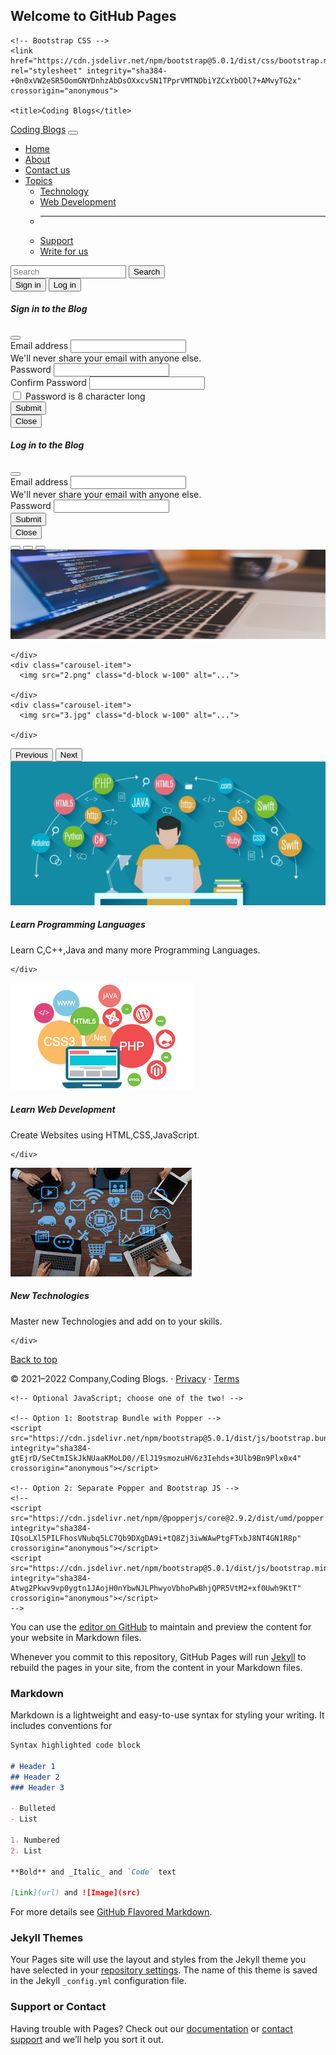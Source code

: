 ## Welcome to GitHub Pages
<!doctype html>
<html lang="en">
  <head>
    <!-- Required meta tags -->
    <meta charset="utf-8">
    <meta name="viewport" content="width=device-width, initial-scale=1">

    <!-- Bootstrap CSS -->
    <link href="https://cdn.jsdelivr.net/npm/bootstrap@5.0.1/dist/css/bootstrap.min.css" rel="stylesheet" integrity="sha384-+0n0xVW2eSR5OomGNYDnhzAbDsOXxcvSN1TPprVMTNDbiYZCxYbOOl7+AMvyTG2x" crossorigin="anonymous">

    <title>Coding Blogs</title>
  </head>
  <body>
    <nav class="navbar navbar-expand-lg navbar-dark bg-dark">
  <div class="container-fluid">
    <a class="navbar-brand" href="#">Coding Blogs</a>
    <button class="navbar-toggler" type="button" data-bs-toggle="collapse" data-bs-target="#navbarSupportedContent" aria-controls="navbarSupportedContent" aria-expanded="false" aria-label="Toggle navigation">
      <span class="navbar-toggler-icon"></span>
    </button>
    <div class="collapse navbar-collapse" id="navbarSupportedContent">
      <ul class="navbar-nav me-auto mb-2 mb-lg-0">
        <li class="nav-item">
          <a class="nav-link active" aria-current="page" href="Bootstrap Project.html">Home</a>
        </li>
        <li class="nav-item">
          <a class="nav-link" href="about.html">About</a>
        </li>
		</li>
        <li class="nav-item">
          <a class="nav-link" href="contact.html">Contact us</a>
        </li>
        <li class="nav-item dropdown">
          <a class="nav-link dropdown-toggle" href="#" id="navbarDropdown" role="button" data-bs-toggle="dropdown" aria-expanded="false">
            Topics
          </a>
          <ul class="dropdown-menu" aria-labelledby="navbarDropdown">
            <li><a class="dropdown-item" href="#">Technology</a></li>
            <li><a class="dropdown-item" href="#">Web Development</a></li>
            <li><hr class="dropdown-divider"></li>
            <li><a class="dropdown-item" href="#">Support</a></li>
			<li><a class="dropdown-item" href="#">Write for us</a></li>
          </ul>
        </li>
      </ul>
      <form class="d-flex">
        <input class="form-control me-2" type="search" placeholder="Search" aria-label="Search">
        <button class="btn btn-danger" type="submit">Search</button>
      </form>
	  <div class="mx-2">
<button type="button" class="btn btn-danger" data-bs-toggle="modal" data-bs-target="#signinModal">
  Sign in
</button>
<button type="button" class="btn btn-danger" data-bs-toggle="modal" data-bs-target="#loginModal">
  Log in
</button>

</div>
    </div>
  </div>
</nav>



<!-- Sign up Modal -->
<div class="modal fade" id="signinModal" tabindex="-1" aria-labelledby="signinModalLabel" aria-hidden="true">
  <div class="modal-dialog">
    <div class="modal-content">
      <div class="modal-header">
        <h5 class="modal-title" id="signinModalLabel">Sign in to the Blog</h5>
        <button type="button" class="btn-close" data-bs-dismiss="modal" aria-label="Close"></button>
      </div>
      <div class="modal-body">
        <form>
  <div class="mb-3">
    <label for="exampleInputEmail1" class="form-label">Email address</label>
    <input type="email" class="form-control" id="exampleInputEmail1" aria-describedby="emailHelp">
    <div id="emailHelp" class="form-text">We'll never share your email with anyone else.</div>
  </div>
  <div class="mb-3">
    <label for="exampleInputPassword1" class="form-label">Password</label>
    <input type="password" class="form-control" id="exampleInputPassword1">
  </div>
  <div class="mb-3">
    <label for="cexampleInputPassword1" class="form-label">Confirm Password</label>
    <input type="password" class="form-control" id="exampleInputPassword1">
	 <div class="mb-3 form-check">
    <input type="checkbox" class="form-check-input" id="exampleCheck1">
    <label class="form-check-label" for="exampleCheck1">Password is 8 character long</label>
  </div>
  </div>
  <button type="submit" class="btn btn-primary">Submit</button>
</form>
      </div>
      <div class="modal-footer">
        <button type="button" class="btn btn-secondary" data-bs-dismiss="modal">Close</button>
      </div>
    </div>
  </div>
</div>


<!-- Log in Modal -->
<div class="modal fade" id="loginModal" tabindex="-1" aria-labelledby="loginModalLabel" aria-hidden="true">
  <div class="modal-dialog">
    <div class="modal-content">
      <div class="modal-header">
        <h5 class="modal-title" id="loginModalLabel">Log in to the Blog</h5>
        <button type="button" class="btn-close" data-bs-dismiss="modal" aria-label="Close"></button>
      </div>
      <div class="modal-body">
        <form>
  <div class="mb-3">
    <label for="exampleInputEmail1" class="form-label">Email address</label>
    <input type="email" class="form-control" id="exampleInputEmail1" aria-describedby="emailHelp">
    <div id="emailHelp" class="form-text">We'll never share your email with anyone else.</div>
  </div>
  <div class="mb-3">
    <label for="exampleInputPassword1" class="form-label">Password</label>
    <input type="password" class="form-control" id="exampleInputPassword1">
  </div>
  <button type="submit" class="btn btn-primary">Submit</button>
</form>
      </div>
      <div class="modal-footer">
        <button type="button" class="btn btn-secondary" data-bs-dismiss="modal">Close</button>
      </div>
    </div>
  </div>
</div>



<div id="carouselExampleCaptions" class="carousel slide" data-bs-ride="carousel">
  <div class="carousel-indicators">
    <button type="button" data-bs-target="#carouselExampleCaptions" data-bs-slide-to="0" class="active" aria-current="true" aria-label="Slide 1"></button>
    <button type="button" data-bs-target="#carouselExampleCaptions" data-bs-slide-to="1" aria-label="Slide 2"></button>
    <button type="button" data-bs-target="#carouselExampleCaptions" data-bs-slide-to="2" aria-label="Slide 3"></button>
  </div>
  <div class="carousel-inner">
    <div class="carousel-item active">
      <img src="1.jpg" class="d-block w-100" alt="...">
      
    </div>
    <div class="carousel-item">
      <img src="2.png" class="d-block w-100" alt="...">
      
    </div>
    <div class="carousel-item">
      <img src="3.jpg" class="d-block w-100" alt="...">
    
    </div>
  </div>
  <button class="carousel-control-prev" type="button" data-bs-target="#carouselExampleCaptions" data-bs-slide="prev">
    <span class="carousel-control-prev-icon" aria-hidden="true"></span>
    <span class="visually-hidden">Previous</span>
  </button>
  <button class="carousel-control-next" type="button" data-bs-target="#carouselExampleCaptions" data-bs-slide="next">
    <span class="carousel-control-next-icon" aria-hidden="true"></span>
    <span class="visually-hidden">Next</span>
  </button>
</div>

<div class="container my-4">
<div class="card-group">
  <div class="card">
    <img src="card1.jpeg" class="card-img-top" alt="...">
    <div class="card-body">
      <h5 class="card-title">Learn Programming Languages</h5>
      <p class="card-text">Learn C,C++,Java and many more Programming Languages.</p>
    
    </div>
  </div>
  <div class="card">
    <img src="card2.png" class="card-img-top" alt="...">
    <div class="card-body">
      <h5 class="card-title">Learn Web Development</h5>
      <p class="card-text">Create Websites using HTML,CSS,JavaScript.</p>

    </div>
  </div>
  <div class="card">
    <img src="card3.jpg" class="card-img-top" alt="...">
    <div class="card-body">
      <h5 class="card-title">New Technologies</h5>
      <p class="card-text">Master new Technologies and add on to your skills.</p>

    </div>
  </div>
</div>


</div>

<footer class="container">
    <p class="float-end"><a href="#">Back to top</a></p>
    <p>© 2021–2022 Company,Coding Blogs. · <a href="#">Privacy</a> · <a href="#">Terms</a></p>
  </footer>


    <!-- Optional JavaScript; choose one of the two! -->

    <!-- Option 1: Bootstrap Bundle with Popper -->
    <script src="https://cdn.jsdelivr.net/npm/bootstrap@5.0.1/dist/js/bootstrap.bundle.min.js" integrity="sha384-gtEjrD/SeCtmISkJkNUaaKMoLD0//ElJ19smozuHV6z3Iehds+3Ulb9Bn9Plx0x4" crossorigin="anonymous"></script>

    <!-- Option 2: Separate Popper and Bootstrap JS -->
    <!--
    <script src="https://cdn.jsdelivr.net/npm/@popperjs/core@2.9.2/dist/umd/popper.min.js" integrity="sha384-IQsoLXl5PILFhosVNubq5LC7Qb9DXgDA9i+tQ8Zj3iwWAwPtgFTxbJ8NT4GN1R8p" crossorigin="anonymous"></script>
    <script src="https://cdn.jsdelivr.net/npm/bootstrap@5.0.1/dist/js/bootstrap.min.js" integrity="sha384-Atwg2Pkwv9vp0ygtn1JAojH0nYbwNJLPhwyoVbhoPwBhjQPR5VtM2+xf0Uwh9KtT" crossorigin="anonymous"></script>
    -->
  </body>
</html>

You can use the [editor on GitHub](https://github.com/Alkesh6/Blogs/edit/main/README.md) to maintain and preview the content for your website in Markdown files.

Whenever you commit to this repository, GitHub Pages will run [Jekyll](https://jekyllrb.com/) to rebuild the pages in your site, from the content in your Markdown files.

### Markdown

Markdown is a lightweight and easy-to-use syntax for styling your writing. It includes conventions for

```markdown
Syntax highlighted code block

# Header 1
## Header 2
### Header 3

- Bulleted
- List

1. Numbered
2. List

**Bold** and _Italic_ and `Code` text

[Link](url) and ![Image](src)
```

For more details see [GitHub Flavored Markdown](https://guides.github.com/features/mastering-markdown/).

### Jekyll Themes

Your Pages site will use the layout and styles from the Jekyll theme you have selected in your [repository settings](https://github.com/Alkesh6/Blogs/settings/pages). The name of this theme is saved in the Jekyll `_config.yml` configuration file.

### Support or Contact

Having trouble with Pages? Check out our [documentation](https://docs.github.com/categories/github-pages-basics/) or [contact support](https://support.github.com/contact) and we’ll help you sort it out.
